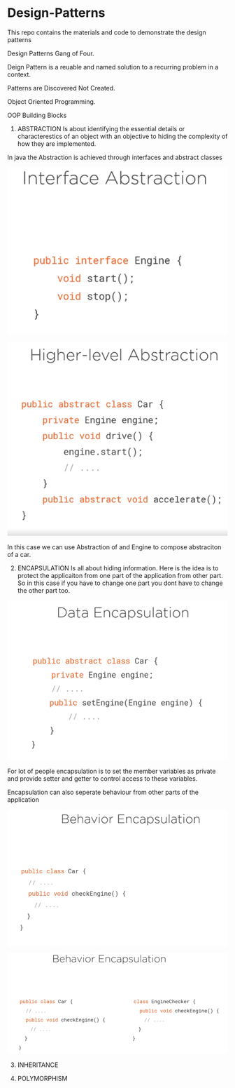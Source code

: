 # Design-Patterns
This repo contains the materials and code to demonstrate the design patterns

Design Patterns Gang of Four.

Deign Pattern is a reuable and named solution to a recurring problem in a context.

Patterns are Discovered Not Created.

Object Oriented Programming.

OOP Building Blocks

1) ABSTRACTION
Is about identifying the essential details or characterestics of an object with an objective to hiding the complexity of how they are implemented.

In java the Abstraction is achieved through interfaces and abstract classes

![alt text](image.png)

![alt text](image-1.png)

In this case we can use Abstraction of and Engine to compose abstraciton of a car.

2) ENCAPSULATION
Is all about hiding information. Here is the idea is to protect the applicaiton from one part of the application from other part. So in this case if you have to change one part you dont have to change the other part too.

![alt text](image-2.png)

For lot of people encapsulation is to set the member variables as private and provide setter and getter to control access to these variables.

Encapsulation can also seperate behaviour from other parts of the application

![alt text](image-3.png)

![alt text](image-5.png)

3) INHERITANCE



4) POLYMORPHISM

